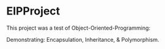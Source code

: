 # EIPProject
This project was a test of Object-Oriented-Programming:

Demonstrating: Encapsulation, Inheritance, & Polymorphism.
